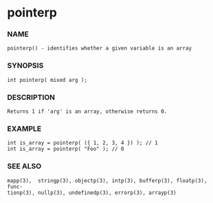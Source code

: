 # pointerp

### NAME

    pointerp() - identifies whether a given variable is an array

### SYNOPSIS

    int pointerp( mixed arg );

### DESCRIPTION

    Returns 1 if 'arg' is an array, otherwise returns 0.
    
### EXAMPLE

    int is_array = pointerp( ({ 1, 2, 3, 4 }) ); // 1
    int is_array = pointerp( "Foo" ); // 0

### SEE ALSO

    mapp(3),  stringp(3), objectp(3), intp(3), bufferp(3), floatp(3), func‐
    tionp(3), nullp(3), undefinedp(3), errorp(3), arrayp(3)

